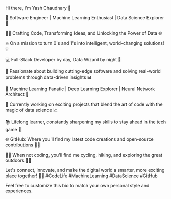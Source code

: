 Hi there, i'm Yash Chaudhary 👋

<!--
**Yash3561/Yash3561** is a ✨ _special_ ✨ repository because its `README.md` (this file) appears on your GitHub profile.

Here are some ideas to get you started:

- 🔭 I’m currently working on ...
- 🌱 I’m currently learning ...
- 👯 I’m looking to collaborate on ...
- 🤔 I’m looking for help with ...
- 💬 Ask me about ...
- 📫 How to reach me: ...
- 😄 Pronouns: ...
- ⚡ Fun fact: ...
-->
🚀 Software Engineer | Machine Learning Enthusiast | Data Science Explorer 🌟

👨‍💻 Crafting Code, Transforming Ideas, and Unlocking the Power of Data 🌐

🔥 On a mission to turn 0's and 1's into intelligent, world-changing solutions! 💡

💻 Full-Stack Developer by day, Data Wizard by night 🌙

🎯 Passionate about building cutting-edge software and solving real-world problems through data-driven insights 📊

🧠 Machine Learning Fanatic | Deep Learning Explorer | Neural Network Architect 🤖

💼 Currently working on exciting projects that blend the art of code with the magic of data science 📈

📚 Lifelong learner, constantly sharpening my skills to stay ahead in the tech game 📖

🌐 GitHub: Where you'll find my latest code creations and open-source contributions 👨‍💼

🚴‍♂️ When not coding, you'll find me cycling, hiking, and exploring the great outdoors 🚵‍♂️

Let's connect, innovate, and make the digital world a smarter, more exciting place together! 🚀✨ #CodeLife #MachineLearning #DataScience #GitHub

Feel free to customize this bio to match your own personal style and experiences.
